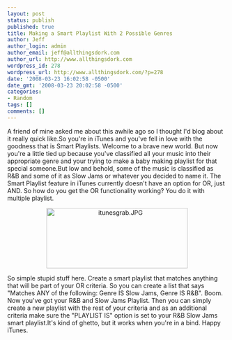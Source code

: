 ```yaml
---
layout: post
status: publish
published: true
title: Making a Smart Playlist With 2 Possible Genres
author: Jeff
author_login: admin
author_email: jeff@allthingsdork.com
author_url: http://www.allthingsdork.com
wordpress_id: 278
wordpress_url: http://www.allthingsdork.com/?p=278
date: '2008-03-23 16:02:58 -0500'
date_gmt: '2008-03-23 20:02:58 -0500'
categories:
- Random
tags: []
comments: []
---
```

<p>A friend of mine asked me about this awhile ago so I thought I'd blog about it really quick like.So you're in iTunes and you've fell in love with the goodness that is Smart Playlists. Welcome to a brave new world. But now you're a little tied up because you've classified all your music into their appropriate genre and your trying to make a baby making playlist for that special someone.But low and behold, some of the music is classified as R&amp;B and some of it as Slow Jams or whatever you decided to name it. The Smart Playlist feature in iTunes currently doesn't have an option for OR, just AND. So how do you get the OR functionality working? You do it with multiple playlist.
<p style="text-align: center"><img src="http://www.thejeffandstephshow.com/wp-content/uploads/2008/03/itunesgrab.jpg" height="138" width="324" border="0" alt="itunesgrab.JPG" /></p>So simple stupid stuff here. Create a smart playlist that matches anything that will be part of your OR criteria. So you can create a list that says "Matches ANY of the following: Genre IS Slow Jams,  Genre IS R&amp;B". Boom. Now you've got your R&amp;B and Slow Jams Playlist. Then you can simply create a new playlist with the rest of your criteria and as an additional criteria make sure the "PLAYLIST IS" option is set to your R&amp;B Slow Jams smart playlist.It's kind of ghetto, but it works when you're in a bind. Happy iTunes.</p>
